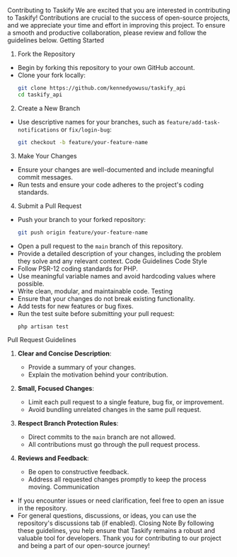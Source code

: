 Contributing to Taskify
We are excited that you are interested in contributing to Taskify! Contributions are crucial to the success of open-source projects, and we appreciate your time and effort in improving this project. To ensure a smooth and productive collaboration, please review and follow the guidelines below.
Getting Started
1. Fork the Repository
- Begin by forking this repository to your own GitHub account.
- Clone your fork locally:
  ```bash
  git clone https://github.com/kennedyowusu/taskify_api
  cd taskify_api
  ```
2. Create a New Branch
- Use descriptive names for your branches, such as `feature/add-task-notifications` or `fix/login-bug`:
  ```bash
  git checkout -b feature/your-feature-name
  ```
3. Make Your Changes
- Ensure your changes are well-documented and include meaningful commit messages.
- Run tests and ensure your code adheres to the project's coding standards.
4. Submit a Pull Request
- Push your branch to your forked repository:
  ```bash
  git push origin feature/your-feature-name
  ```
- Open a pull request to the `main` branch of this repository.
- Provide a detailed description of your changes, including the problem they solve and any relevant context.
Code Guidelines
Code Style
- Follow PSR-12 coding standards for PHP.
- Use meaningful variable names and avoid hardcoding values where possible.
- Write clean, modular, and maintainable code.
Testing
- Ensure that your changes do not break existing functionality.
- Add tests for new features or bug fixes.
- Run the test suite before submitting your pull request:
  ```bash
  php artisan test
  ```
Pull Request Guidelines
1. **Clear and Concise Description**:
   - Provide a summary of your changes.
   - Explain the motivation behind your contribution.

2. **Small, Focused Changes**:
   - Limit each pull request to a single feature, bug fix, or improvement.
   - Avoid bundling unrelated changes in the same pull request.

3. **Respect Branch Protection Rules**:
   - Direct commits to the `main` branch are not allowed.
   - All contributions must go through the pull request process.

4. **Reviews and Feedback**:
   - Be open to constructive feedback.
   - Address all requested changes promptly to keep the process moving.
Communication
- If you encounter issues or need clarification, feel free to open an issue in the repository.
- For general questions, discussions, or ideas, you can use the repository's discussions tab (if enabled).
Closing Note
By following these guidelines, you help ensure that Taskify remains a robust and valuable tool for developers. Thank you for contributing to our project and being a part of our open-source journey!
